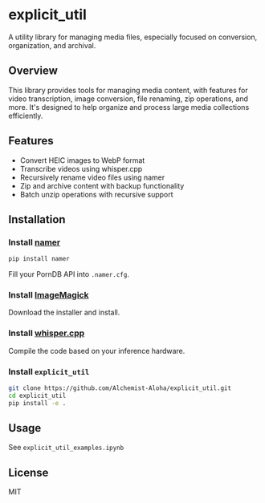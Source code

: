 # explicit_util

A utility library for managing media files, especially focused on conversion, organization, and archival.

## Overview

This library provides tools for managing media content, with features for video transcription, image conversion, file renaming, zip operations, and more. It's designed to help organize and process large media collections efficiently.

## Features

- Convert HEIC images to WebP format
- Transcribe videos using whisper.cpp
- Recursively rename video files using namer
- Zip and archive content with backup functionality
- Batch unzip operations with recursive support

## Installation

### Install [namer](https://github.com/ThePornDatabase/namer) 

```bash
pip install namer
```
Fill your PornDB API into `.namer.cfg`.

### Install [ImageMagick](https://imagemagick.org/script/download.php)

Download the installer and install.

### Install [whisper.cpp](https://github.com/ggerganov/whisper.cpp)

Compile the code based on your inference hardware.

### Install `explicit_util`
```bash
git clone https://github.com/Alchemist-Aloha/explicit_util.git
cd explicit_util
pip install -e .
```

## Usage

See `explicit_util_examples.ipynb`

## License

MIT